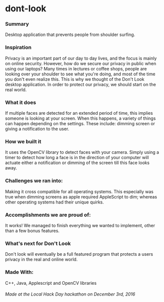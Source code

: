 # dont-look

### Summary
Desktop application that prevents people from shoulder surfing.

### Inspiration
Privacy is an important part of our day to day lives, and the focus is mainly on online security. However, how do we secure our privacy in public when using our laptops? Many times in lectures or coffee shops, people are looking over your shoulder to see what you're doing, and most of the time you don't even realize this. This is why we thought of the Don't Look desktop application. In order to protect our privacy, we should start on the real world.

### What it does
If multiple faces are detected for an extended period of time, this implies someone is looking at your screen. When this happens, a variety of things can happen depending on the settings. These include: dimming screen or giving a notification to the user.

### How we built it
It uses the OpenCV library to detect faces with your camera. Simply using a timer to detect how long a face is in the direction of your computer will actuate either a notification or dimming of the screen till this face looks away.

### Challenges we ran into:
Making it cross compatible for all operating systems. This especially was true when dimming screens as apple required AppleScript to dim; whereas other operating systems had their unique quirks.

### Accomplishments we are proud of:
It works! We managed to finish everything we wanted to implement, other than a few bonus features.

### What's next for Don't Look
Don't look will eventually be a full featured program that protects a users privacy in the real and online world.

### Made With:
C++, Java, Applescript and OpenCV libraries

###### Made at the Local Hack Day hackathon on December 3rd, 2016
